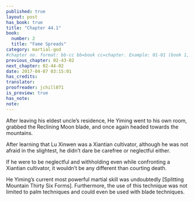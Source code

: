 ```yaml
---
published: true
layout: post
has_book: true
title: "Chapter 44.1"
book:
  number: 2
  title: "Fame Spreads"
category: martial-god
#chapter no. format: bb-cc bb=book cc=chapter. Example: 01-01 (book 1, chapter 1)
previous_chapter: 02-43-02
next_chapter: 02-44-02
date: 2017-04-07 03:15:01 
has_credits:
translator:
proofreader: jchill071
is_preview: true
has_note: 
note: 
---
```

After leaving his eldest uncle’s residence, He Yiming went to his own room, grabbed the Reclining Moon blade, and once again headed towards the mountains.

After learning that Lu Xinwen was a Xiantian cultivator, although he was not afraid in the slightest, he didn’t dare be carefree or neglectful either.

If he were to be neglectful and withholding even while confronting a Xiantian cultivator, it wouldn’t be any different than courting death.

He Yiming’s current most powerful martial skill was undoubtedly [Splitting Mountain Thirty Six Forms]. Furthermore, the use of this technique was not limited to palm techniques and could even be used with blade techniques.
